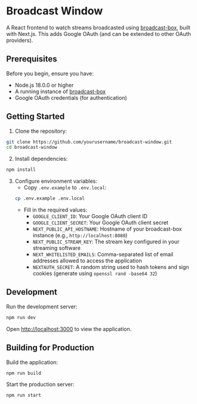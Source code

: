 # Broadcast Window

A React frontend to watch streams broadcasted using [broadcast-box](https://github.com/Glimesh/broadcast-box), built with Next.js. This adds Google OAuth (and can be extended to other OAuth providers).

## Prerequisites

Before you begin, ensure you have:
- Node.js 18.0.0 or higher
- A running instance of [broadcast-box](https://github.com/Glimesh/broadcast-box)
- Google OAuth credentials (for authentication)

## Getting Started

1. Clone the repository:
```bash
git clone https://github.com/yourusername/broadcast-window.git
cd broadcast-window
```

2. Install dependencies:
```bash
npm install
```

3. Configure environment variables:
   - Copy `.env.example` to `.env.local`:
   ```bash
   cp .env.example .env.local
   ```
   - Fill in the required values:
     - `GOOGLE_CLIENT_ID`: Your Google OAuth client ID
     - `GOOGLE_CLIENT_SECRET`: Your Google OAuth client secret
     - `NEXT_PUBLIC_API_HOSTNAME`: Hostname of your broadcast-box instance (e.g., `http://localhost:8080`)
     - `NEXT_PUBLIC_STREAM_KEY`: The stream key configured in your streaming software
     - `NEXT_WHITELISTED_EMAILS`: Comma-separated list of email addresses allowed to access the application
     - `NEXTAUTH_SECRET`: A random string used to hash tokens and sign cookies (generate using `openssl rand -base64 32`)

## Development

Run the development server:

```bash
npm run dev
```

Open [http://localhost:3000](http://localhost:3000) to view the application.

## Building for Production

Build the application:

```bash
npm run build
```

Start the production server:

```bash
npm run start
```
